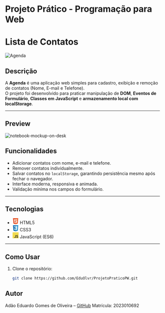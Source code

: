 # Projeto Prático - Programação para Web

# Lista de Contatos

![Agenda](https://img.shields.io/badge/Status-Concluído-brightgreen)

## Descrição
A **Agenda** é uma aplicação web simples para cadastro, exibição e remoção de contatos (Nome, E-mail e Telefone).  
O projeto foi desenvolvido para praticar manipulação de **DOM**, **Eventos de Formulário**, **Classes em JavaScript** e **armazenamento local com localStorage**.

---

## Preview

<img width="900" height="2100" alt="notebook-mockup-on-desk" src="https://github.com/user-attachments/assets/09a7ebf8-707c-4c5d-972c-42c6a005c88b" />

## Funcionalidades
- Adicionar contatos com nome, e-mail e telefone.
- Remover contatos individualmente.
- Salvar contatos no `localStorage`, garantindo persistência mesmo após fechar o navegador.
- Interface moderna, responsiva e animada.
- Validação mínima nos campos do formulário.

---
## Tecnologias
- <img src="https://raw.githubusercontent.com/devicons/devicon/master/icons/html5/html5-original.svg" height="20"> HTML5  
- <img src="https://raw.githubusercontent.com/devicons/devicon/master/icons/css3/css3-original.svg" height="20"> CSS3  
- <img src="https://raw.githubusercontent.com/devicons/devicon/master/icons/javascript/javascript-original.svg" height="20"> JavaScript (ES6)

---

## Como Usar

1. Clone o repositório:
   ```bash
   git clone https://github.com/EduOlvr/ProjetoPraticoPW.git

## Autor

Adão Eduardo Gomes de Oliveira – [GitHub](https://github.com/EduOlvr)
Matrícula: 2023010692

